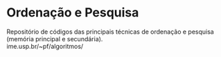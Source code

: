 # Ordenação e Pesquisa 
Repositório de códigos das principais técnicas de ordenação e pesquisa (memória principal e secundária). <br>
ime.usp.br/~pf/algoritmos/
